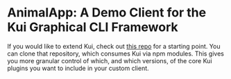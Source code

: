 # AnimalApp: A Demo Client for the Kui Graphical CLI Framework

If you would like to extend Kui, check out [this
repo](https://github.com/kui-shell/AnimalApp) for a starting
point. You can clone that repository, which consumes Kui via npm
modules. This gives you more granular control of which, and which
versions, of the core Kui plugins you want to include in your custom
client.
